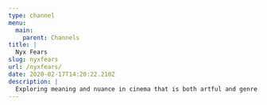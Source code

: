 ```yaml
---
type: channel
menu:
  main:
    parent: Channels
title: |
  Nyx Fears
slug: nyxfears
url: /nyxfears/
date: 2020-02-17T14:20:22.210Z
description: |
  Exploring meaning and nuance in cinema that is both artful and genre. I am interested in finding what is interesting about film as opposed to what is good or bad. I seek to create fun content that speaks to the meaningful experience of how we watch and create movies.
---
```

